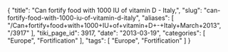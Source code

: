 {
    "title": "Can fortify food with 1000 IU of vitamin D - Italy,",
    "slug": "can-fortify-food-with-1000-iu-of-vitamin-d-italy",
    "aliases": [
        "/Can+fortify+food+with+1000+IU+of+vitamin+D+-+Italy+March+2013",
        "/3917"
    ],
    "tiki_page_id": 3917,
    "date": "2013-03-19",
    "categories": [
        "Europe",
        "Fortification"
    ],
    "tags": [
        "Europe",
        "Fortification"
    ]
}